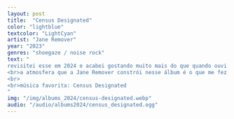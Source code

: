 ```yaml
---
layout: post
title:  "Census Designated"
color: "lightblue"
textcolor: "LightCyan"
artist: "Jane Remover"
year: "2023"
genres: "shoegaze / noise rock"
text: "
revisitei esse em 2024 e acabei gostando muito mais do que quando ouvi em 2023.
<br>a atmosfera que a Jane Remover constrói nesse álbum é o que me fez voltar mês após mês pra Census Designated.
<br>
<br>música favorita: Census Designated
"
img: "/img/albums_2024/census-designated.webp"
audio: "/audio/albums2024/census_designated.ogg"
---
```

